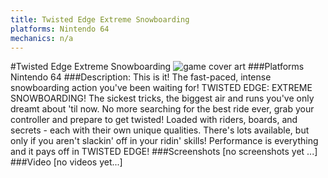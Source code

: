 ```yaml
---
title: Twisted Edge Extreme Snowboarding
platforms: Nintendo 64
mechanics: n/a
---
```

#Twisted Edge Extreme Snowboarding
![game cover art](//images.igdb.com/igdb/image/upload/t_cover_big/oj5mevb2laefgkvxohlx.jpg "Logo Title Text 1")
###Platforms
Nintendo 64
###Description:
This is it! The fast-paced, intense snowboarding action you've been waiting for! TWISTED EDGE: EXTREME SNOWBOARDING! The sickest tricks, the biggest air and runs you've only dreamt about 'til now. No more searching for the best ride ever, grab your controller and prepare to get twisted! Loaded with riders, boards, and secrets - each with their own unique qualities. There's lots available, but only if you aren't slackin' off in your ridin' skills! Performance is everything and it pays off in TWISTED EDGE!
###Screenshots
[no screenshots yet ...]
###Video
[no videos yet...]
